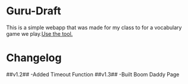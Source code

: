 Guru-Draft
==========

This is a simple webapp that was made for my class to for a vocabulary game we play.[Use the tool.](http://aeewhite.github.com/Guru-Tool/)

Changelog
==========
##v1.2##
-Added Timeout Function
##v1.3##
-Built Boom Daddy Page